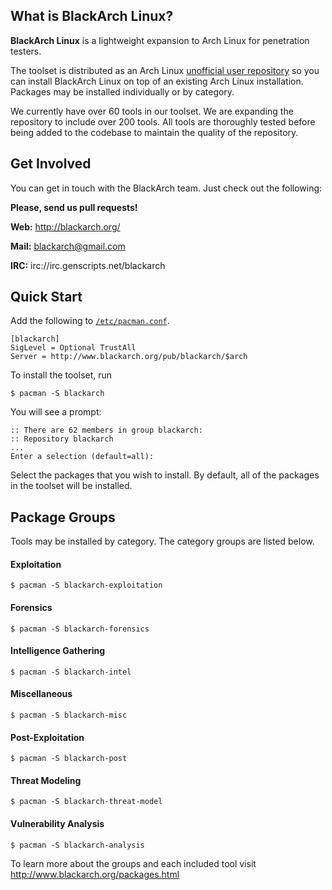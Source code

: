 What is BlackArch Linux?
------------------------

**BlackArch Linux** is a lightweight expansion to Arch Linux for penetration
testers.

The toolset is distributed as an Arch Linux [unofficial user
repository](https://wiki.archlinux.org/index.php/Unofficial_User_Repositories)
so you can install BlackArch Linux on top of an existing Arch Linux
installation. Packages may be installed individually or by category.

We currently have over 60 tools in our toolset. We are expanding the repository
to include over 200 tools. All tools are thoroughly tested before being added
to the codebase to maintain the quality of the repository.

Get Involved
------------

You can get in touch with the BlackArch team. Just check out the following:

**Please, send us pull requests!**

**Web:** http://blackarch.org/

**Mail:** blackarch@gmail.com

**IRC:** irc://irc.genscripts.net/blackarch

Quick Start
-----------

Add the following to
[`/etc/pacman.conf`](https://www.archlinux.org/pacman/pacman.conf.5.html).

```
[blackarch]
SigLevel = Optional TrustAll
Server = http://www.blackarch.org/pub/blackarch/$arch
```

To install the toolset, run

```
$ pacman -S blackarch
```

You will see a prompt:

```
:: There are 62 members in group blackarch:
:: Repository blackarch
...
Enter a selection (default=all):
```

Select the packages that you wish to install. By default, all of the packages
in the toolset will be installed.

Package Groups
--------------

Tools may be installed by category. The category groups are listed below.

#### Exploitation

```
$ pacman -S blackarch-exploitation
```

#### Forensics

```
$ pacman -S blackarch-forensics
```

#### Intelligence Gathering

```
$ pacman -S blackarch-intel
```

#### Miscellaneous

```
$ pacman -S blackarch-misc
```

#### Post-Exploitation

```
$ pacman -S blackarch-post
```

#### Threat Modeling

```
$ pacman -S blackarch-threat-model
```

#### Vulnerability Analysis

```
$ pacman -S blackarch-analysis
```

To learn more about the groups and each included tool visit http://www.blackarch.org/packages.html
